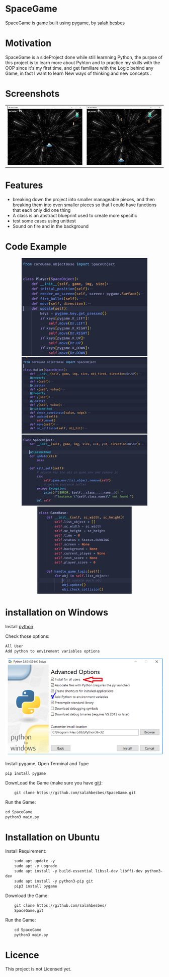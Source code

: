 
# SpaceGame
SpaceGame is game built using pygame, by [salah besbes](https://github.com/salahbesbes)
# Motivation
SpaceGame is a sideProject done while still learnning Python, the purpse of this project is to learn more about Pyhton and to practice my skills with the OOP since it's my first time, and get familiare with the Logic behind any Game, in fact I want to learn New ways of thinking and new concepts .
# Screenshots
|  |  |
| ------------ | ------- |
|  <img src="ScreenShot1.PNG" />      |  <img src="ScreenShot2.PNG" /> |
# Features
- breaking down the project into smaller manageable pieces, and then breaking them into even smaller pieces so that I could have functions that each only did one thing
- A class is an abstract blueprint used to create more specific
- test some cases using unittest
- Sound on fire and in the background 
# Code Example
<p float="left" align="center">
  <img src="playerClass.PNG" width="400" />
  <img src="bulletClass.PNG" width="400" /> 
  <img src="SpaceObjectClass.PNG" width="400" />
  <img src="GameBase.PNG" width="300" />
</p>

# installation on Windows
Install [python](https://www.python.org/ftp/python/3.9.10/python-3.9.10-amd64.exe)

Check those options:

	All User
	Add python to envirement variables options

<p align="center">
  <img src="options.png"
       alt="installation Options"
       width="750"
  >
</p>

Install pygame, Open Terminal and Type
	
	pip install pygame

DownLoad the Game (make sure you have [git](https://git-scm.com/downloads)):
		
		git clone https://github.com/salahbesbes/SpaceGame.git
Run the Game:

	cd SpaceGame
	python3 main.py


# Installation on Ubuntu

Install Requirement:

		sudo apt update -y 
		sudo apt -y upgrade   
		sudo apt install -y build-essential libssl-dev libffi-dev python3-dev
		sudo apt install -y python3-pip git
		pip3 install pygame

Download the Game:

		git clone https://github.com/salahbesbes/
		SpaceGame.git

Run the Game:

		cd SpaceGame
		python3 main.py
		
# Licence
This project is not Licensed yet.
